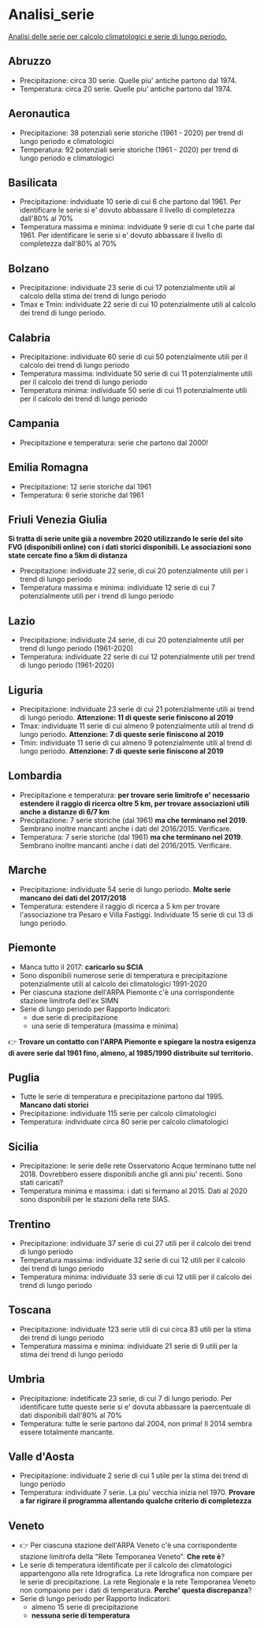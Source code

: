 # Analisi_serie

[Analisi delle serie per calcolo climatologici e serie di lungo periodo.](https://scia-ispra.github.io/analisi_serie/)

## Abruzzo

- Precipitazione: circa 30 serie. Quelle piu' antiche partono dal 1974.
- Temperatura: circa 20 serie. Quelle piu' antiche partono dal 1974.

## Aeronautica

- Precipitazione: 38 potenziali serie storiche (1961 -  2020) per trend di lungo periodo e climatologici
- Temperatura: 92 potenziali serie storiche (1961 - 2020) per trend di lungo periodo e climatologici

## Basilicata

- Precipitazione: indviduate 10 serie di cui 6 che partono dal 1961. Per identificare le serie si e' dovuto abbassare il livello di completezza dall'80% al 70%
- Temperatura massima e minima: indviduate 9 serie di cui 1 che parte dal 1961. Per identificare le serie si e' dovuto abbassare il livello di completezza dall'80% al 70%

## Bolzano

- Precipitazione: individuate 23 serie di cui 17 potenzialmente utili al calcolo della stima dei trend di lungo periodo
- Tmax e Tmin: individuate 22 serie di cui 10 potenzialmente utili al calcolo dei trend di lungo periodo. 

## Calabria

- Precipitazione: individuate 60 serie di cui 50 potenzialmente utili per il calcolo dei trend di lungo periodo
- Temperatura massima: individuate 50 serie di cui 11 potenzialmente utili per il calcolo dei trend di lungo periodo
- Temperatura minima: individuate 50 serie di cui 11 potenzialmente utili per il calcolo dei trend di lungo periodo

## Campania

- Precipitazione e temperatura: serie che partono dal 2000!

## Emilia Romagna

- Precipitazione: 12 serie storiche dal 1961
- Temperatura: 6 serie storiche dal 1961

## Friuli Venezia Giulia

**Si tratta di serie unite già a novembre 2020 utilizzando le serie del sito FVG (disponibili online) con i dati storici disponibili. Le associazioni sono state cercate fino a 5km di distanza**

- Precipitazione: individuate 22 serie, di cui 20 potenzialmente utili per i trend di lungo periodo
- Temperatura massima e minima: individuate 12 serie di cui 7 potenzialmente utili per i trend di lungo periodo

## Lazio

- Precipitazione: individuate 24 serie, di cui 20 potenzialmente utili per trend di lungo periodo (1961-2020)
- Temperatura: individuate 22 serie di cui 12 potenzialmente utili per trend di lungo periodo (1961-2020)

## Liguria

- Precipitazione: individuate 23 serie di cui 21 potenzialmente utili ai trend di lungo periodo. **Attenzione: 11 di queste serie finiscono al 2019**
- Tmax: individuate 11 serie di cui almeno 9 potenzialmente utili al trend di lungo periodo. **Attenzione: 7 di queste serie finiscono al 2019**
- Tmin: individuate 11 serie di cui almeno 9 potenzialmente utili al trend di lungo periodo. **Attenzione: 7 di queste serie finiscono al 2019**

## Lombardia

- Precipitazione e temperatura: **per trovare serie limitrofe e' necessario estendere il raggio di ricerca oltre 5 km, per trovare associazioni utili anche a distanze di 6/7 km**
- Precipitazione: 7 serie storiche (dal 1961) **ma che terminano nel 2019**. Sembrano inoltre mancanti anche i dati del 2016/2015. Verificare.
- Temperatura: 7 serie storiche (dal 1961) **ma che terminano nel 2019**. Sembrano inoltre mancanti anche i dati del 2016/2015. Verificare.

## Marche

- Precipitazione: individuate 54 serie di lungo periodo. **Molte serie mancano dei dati del 2017/2018**
- Temperatura: estendere il raggio di ricerca a 5 km per trovare l'associazione tra Pesaro e Villa Fastiggi. Individuate 15 serie di cui 13 di lungo periodo.

## Piemonte

- Manca tutto il 2017: **caricarlo su SCIA**
- Sono disponibili numerose serie di temperatura e precipitazione potenzialmente utili al calcolo dei climatologici 1991-2020
- Per ciascuna stazione dell'ARPA Piemonte c'è una corrispondente stazione limitrofa dell'ex SIMN
- Serie di lungo periodo per Rapporto Indicatori: 
  - due serie di precipitazione
  - una serie di temperatura (massima e minima)

👉  **Trovare un contatto con l'ARPA Piemonte e spiegare la nostra esigenza di avere serie dal 1961 fino, almeno, al 1985/1990 distribuite sul territorio.**

## Puglia

- Tutte le serie di temperatura e precipitazione partono dal 1995. **Mancano dati storici**
- Precipitazione: individuate 115 serie per calcolo climatologici
- Temperatura: individuate circa 80 serie per calcolo climatologici 

## Sicilia

- Precipitazione: le serie delle rete Osservatorio Acque terminano tutte nel 2018. Dovrebbero essere disponibili anche gli anni piu' recenti. Sono stati caricati?
- Temperatura minima e massima: i dati si fermano al 2015. Dati al 2020 sono disponibili per le stazioni della rete SIAS.

## Trentino

- Precipitazione: individuate 37 serie di cui 27 utili per il calcolo dei trend di lungo periodo
- Temperatura massima: individuate 32 serie di cui 12 utili per il calcolo dei trend di lungo periodo
- Temperatura minima: individuate 33 serie di cui 12 utili per il calcolo dei trend di lungo periodo


## Toscana

- Precipitazione: individuate 123 serie utili di cui circa 83 utili per la stima dei trend di lungo periodo
- Temperatura massima e minima: individuate 21 serie di 9 utili per la stima dei trend di lungo periodo

## Umbria

- Precipitazione: indetificate 23 serie, di cui 7 di lungo periodo. Per identificare tutte queste serie si e' dovuta abbassare la paercentuale di dati disponibili dall'80% al 70%
- Temperatura: tutte le serie partono dal 2004, non prima! Il 2014 sembra essere totalmente mancante.

## Valle d'Aosta

- Precipitazione: individuate 2 serie di cui 1 utile per la stima dei trend di lungo periodo
- Temperatura: individuate 7 serie. La piu' vecchia inizia nel 1970. **Provare a far rigirare il programma allentando qualche criterio di completezza**

## Veneto

- 👉 Per ciascuna stazione dell'ARPA Veneto c'è una corrispondente stazione limitrofa della "Rete Temporanea Veneto". **Che rete è**?
- Le serie di temperatura identificate per il calcolo dei climatologici appartengono alla rete Idrografica. La rete Idrografica non compare per le serie di precipitazione. La rete Regionale e la rete Temporanea Veneto non compaiono per i dati di temperatura. **Perche' questa discrepanza**?
- Serie di lungo periodo per Rapporto Indicatori: 
  - almeno 15 serie di precipitazione
  - **nessuna serie di temperatura**

 


